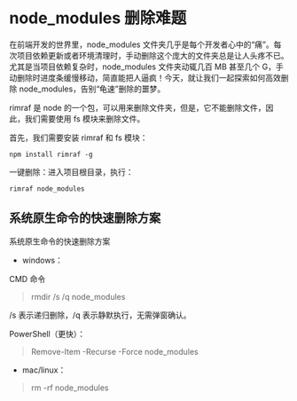# node_modules 删除难题

在前端开发的世界里，node_modules 文件夹几乎是每个开发者心中的“痛”。每次项目依赖更新或者环境清理时，手动删除这个庞大的文件夹总是让人头疼不已。尤其是当项目依赖复杂时，node_modules 文件夹动辄几百 MB 甚至几个 G，手动删除时进度条缓慢移动，简直能把人逼疯！今天，就让我们一起探索如何高效删除 node_modules，告别“龟速”删除的噩梦。

rimraf 是 node 的一个包，可以用来删除文件夹，但是，它不能删除文件，因此，我们需要使用 fs 模块来删除文件。

首先，我们需要安装 rimraf 和 fs 模块：

```
npm install rimraf -g
```

一键删除：进入项目根目录，执行：

```
rimraf node_modules
```

## 系统原生命令的快速删除方案

系统原生命令的快速删除方案

- windows：

CMD 命令

> rmdir /s /q node_modules

/s 表示递归删除，/q 表示静默执行，无需弹窗确认。

PowerShell（更快）：

> Remove-Item -Recurse -Force node_modules

- mac/linux：

> rm -rf node_modules
